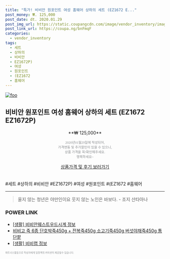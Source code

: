```yaml
--- 
title: "특가! 비비안 원포인트 여성 홈웨어 상하의 세트 (EZ1672 E..." 
post_money: ₩. 125,000 
post_date: dt. 2020.01.29 
post_img_url: https://static.coupangcdn.com/image/vendor_inventory/images/2019/03/09/12/8/1c87539b-e9c6-45ec-8827-ce7e62bbdf77.jpg 
post_link_url: https://coupa.ng/bnFmqF 
categories: 
  - vendor_inventory 
tags: 
  - 세트 
  - 상하의 
  - 비비안 
  - EZ1672P) 
  - 여성 
  - 원포인트 
  - (EZ1672 
  - 홈웨어 
--- 
```

[![foo](https://static.coupangcdn.com/image/vendor_inventory/images/2019/03/09/12/8/1c87539b-e9c6-45ec-8827-ce7e62bbdf77.jpg)](https://coupa.ng/bnFmqF) 

## 비비안 원포인트 여성 홈웨어 상하의 세트 (EZ1672 EZ1672P) 
<p style="text-align: center;">**₩ 125,000**</p> 
<p style="text-align: center;"><span style="color: #898c8f; font-family: Georgia,Times,serif; font-size: 0.75em;">2020년01월29일에 작성되어, <br>가격변동 및 추가할인이 있을 수 있으니,<br> 상품 가격을 꼭!확인해주세요.<br>행복하세요~</span> 
</p>	 
<div markdown="0" style="text-align: center;"><a href="https://coupa.ng/bnFmqF" class="btn btn--success">상품가격 및 후기 보러가기</a></div> 
<br><br> 
  #세트 #상하의 #비비안 #EZ1672P) #여성 #원포인트 #(EZ1672 #홈웨어 
<hr> 

> 울지 않는 청년은 야만인이요 웃지 않는 노인은 바보다. - 조지 산타아나 


### POWER LINK

* <a href="https://blog.naver.com/santokki14/221767517132" target="_blank"> [생활] 비비안웨스트우드시계 정보 </a>
* <a href="https://blog.naver.com/fasyy4321/221790082187" target="_blank">비비고 죽 6종 단호박죽450g + 전복죽450g 소고기죽450g 버섯야채죽450g 통단팥</a>
* <a href="https://blog.naver.com/fasyy4321/221764170139" target="_blank"> [생활] 비비랩 정보 </a>

<span style="color: #898c8f; font-family: Georgia,Times,serif; font-size: 0.55em;">파트너스활동으로 작성자에게 일정액의 커미션이 제공될수 있습니다.</span> 
